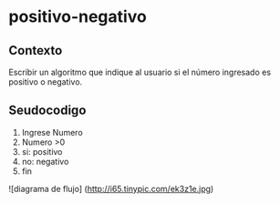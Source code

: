 # positivo-negativo
## Contexto
Escribir un algoritmo que indique al usuario si el número ingresado es positivo o negativo.
## Seudocodigo
1. Ingrese Numero
2. Numero >0
3. si: positivo
4. no: negativo
5. fin

![diagrama de flujo] (http://i65.tinypic.com/ek3z1e.jpg)
